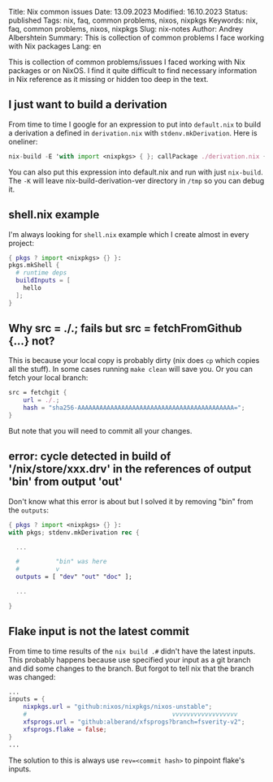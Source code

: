 Title: Nix common issues
Date: 13.09.2023
Modified: 16.10.2023
Status: published
Tags: nix, faq, common problems, nixos, nixpkgs
Keywords: nix, faq, common problems, nixos, nixpkgs
Slug: nix-notes
Author: Andrey Albershtein
Summary: This is collection of common problems I face working with Nix packages
Lang: en

This is collection of common problems/issues I faced working with Nix packages
or on NixOS. I find it quite difficult to find necessary information in Nix
reference as it missing or hidden too deep in the text.

## I just want to build a derivation

From time to time I google for an expression to put into `default.nix` to build
a derivation a defined in `derivation.nix` with `stdenv.mkDerivation`. Here is
oneliner:

```nix
nix-build -E 'with import <nixpkgs> { }; callPackage ./derivation.nix { }'
```

You can also put this expression into default.nix and run with just `nix-build`.
The `-K` will leave nix-build-derivation-ver directory in `/tmp` so you can
debug it.

## shell.nix example

I'm always looking for `shell.nix` example which I create almost in every
project:

```nix
{ pkgs ? import <nixpkgs> {} }:
pkgs.mkShell {
  # runtime deps
  buildInputs = [
    hello
  ];
}
```

## Why src = ./.; fails but src = fetchFromGithub {...} not?

This is because your local copy is probably dirty (nix does `cp` which copies
all the stuff). In some cases running `make clean` will save you. Or you can
fetch your local branch:

```nix
src = fetchgit {
    url = ./.;
    hash = "sha256-AAAAAAAAAAAAAAAAAAAAAAAAAAAAAAAAAAAAAAAAAAA=";
}
```

But note that you will need to commit all your changes.

## error: cycle detected in build of '/nix/store/xxx.drv' in the references of output 'bin' from output 'out'

Don't know what this error is about but I solved it by removing "bin" from the
`outputs`:

```nix
{ pkgs ? import <nixpkgs> {} }:
with pkgs; stdenv.mkDerivation rec {

  ...

  #          "bin" was here
  #          v
  outputs = [ "dev" "out" "doc" ];

  ...

}
```

## Flake input is not the latest commit

From time to time results of the `nix build .#` didn't have the latest inputs.
This probably happens because use specified your input as a git branch and did
some changes to the branch. But forgot to tell nix that the branch was changed:

```nix
...
inputs = {
    nixpkgs.url = "github:nixos/nixpkgs/nixos-unstable";
    #                                        vvvvvvvvvvvvvvvvvv
    xfsprogs.url = "github:alberand/xfsprogs?branch=fsverity-v2";
    xfsprogs.flake = false;
}
...
```

The solution to this is always use `rev=<commit hash>` to pinpoint flake's
inputs.

